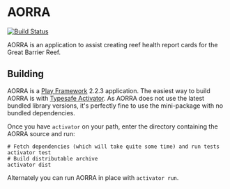 # AORRA

[![Build Status](https://travis-ci.org/uq-eresearch/aorra.png?branch=master)](https://travis-ci.org/uq-eresearch/aorra)


AORRA is an application to assist creating reef health report cards for the Great Barrier Reef.

## Building

AORRA is a [Play Framework][play] 2.2.3 application. The easiest way to build AORRA is with [Typesafe Activator][activator]. As AORRA does not use the latest bundled library versions, it's perfectly fine to use the mini-package with no bundled dependencies.

Once you have `activator` on your path, enter the directory containing the AORRA source and run:

```shell
# Fetch dependencies (which will take quite some time) and run tests
activator test
# Build distributable archive
activator dist
```

Alternately you can run AORRA in place with `activator run`.



[play]: https://playframework.com/
[activator]: https://typesafe.com/activator
